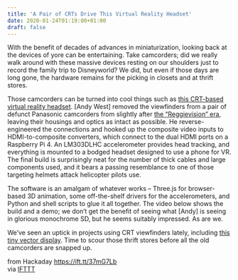 ```yaml
---
title: 'A Pair of CRTs Drive This Virtual Reality Headset'
date: 2020-01-24T01:19:00+01:00
draft: false
---
```


With the benefit of decades of advances in miniaturization, looking back at the devices of yore can be entertaining. Take camcorders; did we really walk around with these massive devices resting on our shoulders just to record the family trip to Disneyworld? We did, but even if those days are long gone, the hardware remains for the picking in closets and at thrift stores.

Those camcorders can be turned into cool things such as [this CRT-based virtual reality headset](https://www.element14.com/community/docs/DOC-94368/l/episode-428-raspberry-pi-4-crt-based-vr-headset?CMP=SOM-YOUTUBE-PRG-E14PRESENTS-EP428-RASPBERRY-PI-VR-COMM). \[Andy West\] removed the viewfinders from a pair of defunct Panasonic camcorders from slightly after [the “Reggievision” era](https://www.youtube.com/watch?v=O_7b0Tikb_I), leaving their housings and optics as intact as possible. He reverse-engineered the connections and hooked up the composite video inputs to HDMI-to-composite converters, which connect to the dual HDMI ports on a Raspberry Pi 4. An LM303DLHC accelerometer provides head tracking, and everything is mounted to a bodged headset designed to use a phone for VR. The final build is surprisingly neat for the number of thick cables and large components used, and it bears a passing resemblance to one of those targeting helmets attack helicopter pilots use.

The software is an amalgam of whatever works – Three.js for browser-based 3D animation, some off-the-shelf drivers for the accelerometers, and Python and shell scripts to glue it all together. The video below shows the build and a demo; we don’t get the benefit of seeing what \[Andy\] is seeing in glorious monochrome SD, but he seems suitably impressed. As are we.

We’ve seen an uptick in projects using CRT viewfinders lately, including [this tiny vector display](https://hackaday.com/2020/01/14/camcorder-viewfinder-converted-to-diminutive-vector-display/). Time to scour those thrift stores before all the old camcorders are snapped up.

  
  
from Hackaday https://ift.tt/37mG7Lb  
via [IFTTT](https://ifttt.com/?ref=da&site=blogger)